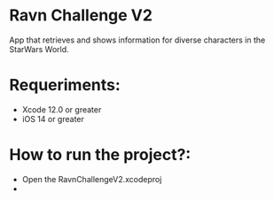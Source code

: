 # Ravn Challenge V2
App that retrieves and shows information for diverse characters in the StarWars World.

# Requeriments:
* Xcode 12.0 or greater
* iOS 14 or greater

# How to run the project?:
* Open the RavnChallengeV2.xcodeproj
* 

#  